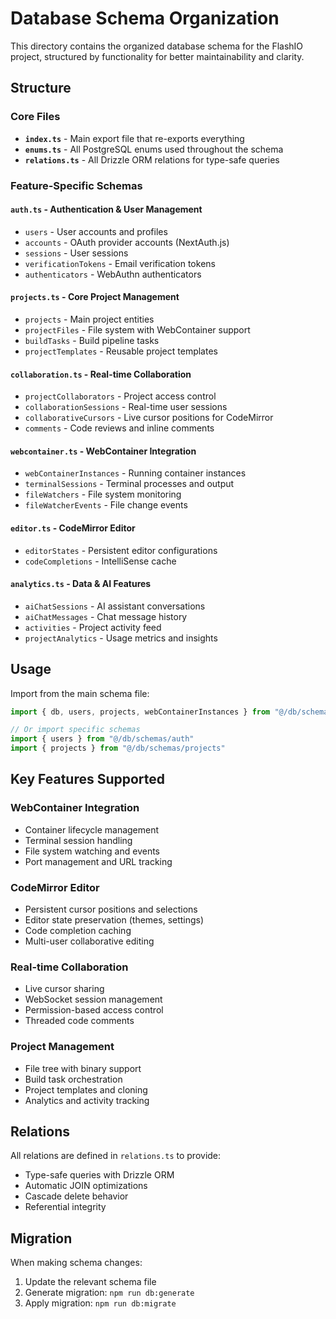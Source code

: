 # Database Schema Organization

This directory contains the organized database schema for the FlashIO project, structured by functionality for better maintainability and clarity.

## Structure

### Core Files

- **`index.ts`** - Main export file that re-exports everything
- **`enums.ts`** - All PostgreSQL enums used throughout the schema
- **`relations.ts`** - All Drizzle ORM relations for type-safe queries

### Feature-Specific Schemas

#### `auth.ts` - Authentication & User Management
- `users` - User accounts and profiles
- `accounts` - OAuth provider accounts (NextAuth.js)
- `sessions` - User sessions
- `verificationTokens` - Email verification tokens
- `authenticators` - WebAuthn authenticators

#### `projects.ts` - Core Project Management
- `projects` - Main project entities
- `projectFiles` - File system with WebContainer support
- `buildTasks` - Build pipeline tasks
- `projectTemplates` - Reusable project templates

#### `collaboration.ts` - Real-time Collaboration
- `projectCollaborators` - Project access control
- `collaborationSessions` - Real-time user sessions
- `collaborativeCursors` - Live cursor positions for CodeMirror
- `comments` - Code reviews and inline comments

#### `webcontainer.ts` - WebContainer Integration
- `webContainerInstances` - Running container instances
- `terminalSessions` - Terminal processes and output
- `fileWatchers` - File system monitoring
- `fileWatcherEvents` - File change events

#### `editor.ts` - CodeMirror Editor
- `editorStates` - Persistent editor configurations
- `codeCompletions` - IntelliSense cache

#### `analytics.ts` - Data & AI Features
- `aiChatSessions` - AI assistant conversations
- `aiChatMessages` - Chat message history
- `activities` - Project activity feed
- `projectAnalytics` - Usage metrics and insights

## Usage

Import from the main schema file:

```typescript
import { db, users, projects, webContainerInstances } from "@/db/schema"

// Or import specific schemas
import { users } from "@/db/schemas/auth"
import { projects } from "@/db/schemas/projects"
```

## Key Features Supported

### WebContainer Integration
- Container lifecycle management
- Terminal session handling
- File system watching and events
- Port management and URL tracking

### CodeMirror Editor
- Persistent cursor positions and selections
- Editor state preservation (themes, settings)
- Code completion caching
- Multi-user collaborative editing

### Real-time Collaboration
- Live cursor sharing
- WebSocket session management
- Permission-based access control
- Threaded code comments

### Project Management
- File tree with binary support
- Build task orchestration
- Project templates and cloning
- Analytics and activity tracking

## Relations

All relations are defined in `relations.ts` to provide:
- Type-safe queries with Drizzle ORM
- Automatic JOIN optimizations
- Cascade delete behavior
- Referential integrity

## Migration

When making schema changes:
1. Update the relevant schema file
2. Generate migration: `npm run db:generate`
3. Apply migration: `npm run db:migrate`
